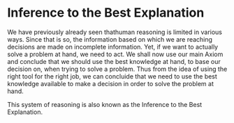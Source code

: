 # Inference to the Best Explanation

We have previously already seen thathuman reasoning is limited in various ways. Since that is so, the information based on which we are reaching decisions are made on incomplete information. Yet, if we want to actually solve a problem at hand, we need to act. We shall now use our main Axiom and conclude that we should use the best knowledge at hand, to base our decision on, when trying to solve a problem. Thus from the idea of using the right tool for the right job, we can concluide that we need to use the best knowledge available to make a decision in order to solve the problem at hand.

This system of reasoning is also known as the Inference to the Best Explanation. 
